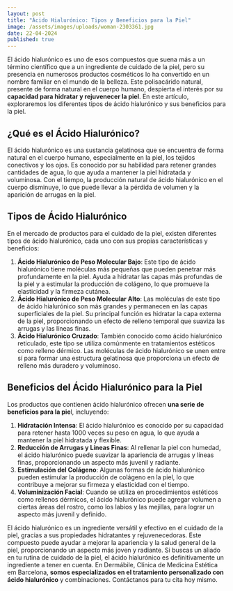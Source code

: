 ```yaml
---
layout: post
title: "Ácido Hialurónico: Tipos y Beneficios para la Piel"
image: /assets/images/uploads/woman-2303361.jpg
date: 22-04-2024
published: true
---
```

El ácido hialurónico es uno de esos compuestos que suena más a un término científico que a un ingrediente de cuidado de la piel, pero su presencia en numerosos productos cosméticos lo ha convertido en un nombre familiar en el mundo de la belleza. Este polisacárido natural, presente de forma natural en el cuerpo humano, despierta el interés por su **capacidad para hidratar y rejuvenecer la piel**. En este artículo, exploraremos los diferentes tipos de ácido hialurónico y sus beneficios para la piel.

## ¿Qué es el Ácido Hialurónico?

El ácido hialurónico es una sustancia gelatinosa que se encuentra de forma natural en el cuerpo humano, especialmente en la piel, los tejidos conectivos y los ojos. Es conocido por su habilidad para retener grandes cantidades de agua, lo que ayuda a mantener la piel hidratada y voluminosa. Con el tiempo, la producción natural de ácido hialurónico en el cuerpo disminuye, lo que puede llevar a la pérdida de volumen y la aparición de arrugas en la piel.



## Tipos de Ácido Hialurónico

En el mercado de productos para el cuidado de la piel, existen diferentes tipos de ácido hialurónico, cada uno con sus propias características y beneficios:

1. **Ácido Hialurónico de Peso Molecular Bajo**: Este tipo de ácido hialurónico tiene moléculas más pequeñas que pueden penetrar más profundamente en la piel. Ayuda a hidratar las capas más profundas de la piel y a estimular la producción de colágeno, lo que promueve la elasticidad y la firmeza cutánea.
2. **Ácido Hialurónico de Peso Molecular Alto**: Las moléculas de este tipo de ácido hialurónico son más grandes y permanecen en las capas superficiales de la piel. Su principal función es hidratar la capa externa de la piel, proporcionando un efecto de relleno temporal que suaviza las arrugas y las líneas finas.
3. **Ácido Hialurónico Cruzado**: También conocido como ácido hialurónico reticulado, este tipo se utiliza comúnmente en tratamientos estéticos como relleno dérmico. Las moléculas de ácido hialurónico se unen entre sí para formar una estructura gelatinosa que proporciona un efecto de relleno más duradero y voluminoso.



## Beneficios del Ácido Hialurónico para la Piel

Los productos que contienen ácido hialurónico ofrecen **una serie de beneficios para la pie**l, incluyendo:

1. **Hidratación Intensa**: El ácido hialurónico es conocido por su capacidad para retener hasta 1000 veces su peso en agua, lo que ayuda a mantener la piel hidratada y flexible.
2. **Reducción de Arrugas y Líneas Finas**: Al rellenar la piel con humedad, el ácido hialurónico puede suavizar la apariencia de arrugas y líneas finas, proporcionando un aspecto más juvenil y radiante.
3. **Estimulación del Colágeno**: Algunas formas de ácido hialurónico pueden estimular la producción de colágeno en la piel, lo que contribuye a mejorar su firmeza y elasticidad con el tiempo.
4. **Voluminización Facial**: Cuando se utiliza en procedimientos estéticos como rellenos dérmicos, el ácido hialurónico puede agregar volumen a ciertas áreas del rostro, como los labios y las mejillas, para lograr un aspecto más juvenil y definido.

El ácido hialurónico es un ingrediente versátil y efectivo en el cuidado de la piel, gracias a sus propiedades hidratantes y rejuvenecedoras. Este compuesto puede ayudar a mejorar la apariencia y la salud general de la piel, proporcionando un aspecto más joven y radiante. Si buscas un aliado en tu rutina de cuidado de la piel, el ácido hialurónico es definitivamente un ingrediente a tener en cuenta. En Dermábile, Clínica de Medicina Estética em Barcelona, **somos especializados en el tratamiento personalizado con ácido hialurónico** y combinaciones. Contáctanos para tu cita hoy mismo.